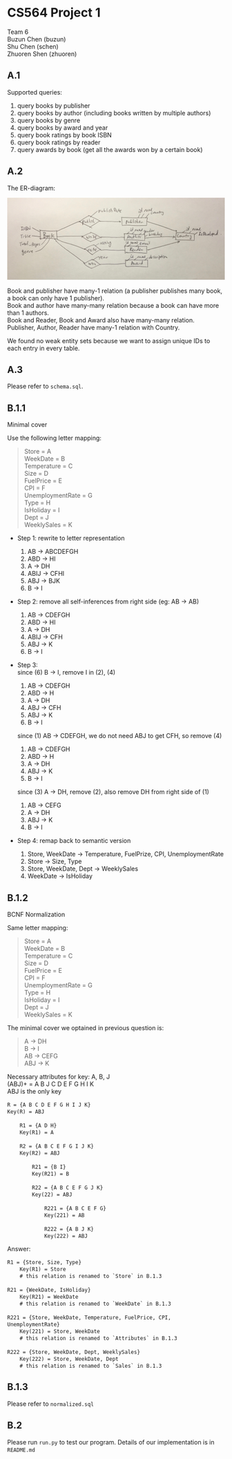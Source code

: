 # CS564 Project 1
Team 6		
Buzun Chen (buzun)	
Shu Chen (schen)    
Zhuoren Shen (zhuoren)

## A.1
Supported queries: 

1. query books by publisher
2. query books by author (including books written by multiple authors)
3. query books by genre
4. query books by award and year
5. query book ratings by book ISBN
6. query book ratings by reader
7. query awards by book (get all the awards won by a certain book)

## A.2
The ER-diagram:

![ER-diagram](er.jpg)

Book and publisher have many-1 relation (a publisher publishes many book, a book can only have 1 publisher).		
Book and author have many-many relation because a book can have more than 1 authors.		
Book and Reader, Book and Award also have many-many relation.	
Publisher, Author, Reader have many-1 relation with Country.

We found no weak entity sets because we want to assign unique IDs to each entry in every table.

## A.3
Please refer to `schema.sql`.

## B.1.1
Minimal cover

Use the following letter mapping: 
> Store = A		
> WeekDate = B	
> Temperature = C	
> Size = D	
> FuelPrice = E		
> CPI = F	
> UnemploymentRate = G	
> Type = H	
> IsHoliday = I		
> Dept = J	
> WeeklySales = K	

* Step 1: rewrite to letter representation	
	1. AB -> ABCDEFGH	
	2. ABD -> HI	
	3. A -> DH	
	4. ABIJ -> CFHI	
	5. ABJ -> BJK	
	6. B -> I	
	
* Step 2: 
	remove all self-inferences from right side (eg: AB -> AB)	
	1. AB -> CDEFGH	
	2. ABD -> HI	
	3. A -> DH	
	4. ABIJ -> CFH	
	5. ABJ -> K	
	6. B -> I

* Step 3: 	
	since (6) B -> I, remove I in (2), (4)	
	1. AB -> CDEFGH	
	2. ABD -> H	
	3. A -> DH	
	4. ABJ -> CFH	
	5. ABJ -> K	
	6. B -> I
	
	since (1) AB -> CDEFGH, we do not need ABJ to get CFH, so remove (4)	
	
	1. AB -> CDEFGH	
	2. ABD -> H	
	3. A -> DH	
	5. ABJ -> K	
	6. B -> I
	
	since (3) A -> DH, remove (2), also remove DH from right side of (1)
	
	1. AB -> CEFG
	3. A -> DH
	5. ABJ -> K
	6. B -> I

* Step 4: remap back to semantic version

	1. Store, WeekDate -> Temperature, FuelPrize, CPI, UnemploymentRate
	2. Store -> Size, Type
	3. Store, WeekDate, Dept -> WeeklySales
	4. WeekDate -> IsHoliday

## B.1.2
BCNF Normalization

Same letter mapping:
> Store = A		
> WeekDate = B	
> Temperature = C	
> Size = D		
> FuelPrice = E		
> CPI = F		
> UnemploymentRate = G	
> Type = H	
> IsHoliday = I		
> Dept = J	
> WeeklySales = K	

The minimal cover we optained in previous question is:

> A -> DH	
> B -> I	
> AB -> CEFG	
> ABJ -> K	

Necessary attributes for key: A, B, J	
(ABJ)+ = A B J C D E F G H I K	
ABJ is the only key

	R = {A B C D E F G H I J K}		
	Key(R) = ABJ
	
		R1 = {A D H}
		Key(R1) = A
	
		R2 = {A B C E F G I J K}
		Key(R2) = ABJ
		
			R21 = {B I}
			Key(R21) = B
			
			R22 = {A B C E F G J K}
			Key(22) = ABJ
			
				R221 = {A B C E F G}
				Key(221) = AB
				
				R222 = {A B J K}
				Key(222) = ABJ
				
Answer:

	R1 = {Store, Size, Type}
		Key(R1) = Store	
		# this relation is renamed to `Store` in B.1.3
			
	R21 = {WeekDate, IsHoliday}	
		Key(R21) = WeekDate	
		# this relation is renamed to `WeekDate` in B.1.3
				
	R221 = {Store, WeekDate, Temperature, FuelPrice, CPI, UnemploymentRate}
		Key(221) = Store, WeekDate	
		# this relation is renamed to `Attributes` in B.1.3
				
	R222 = {Store, WeekDate, Dept, WeeklySales}
		Key(222) = Store, WeekDate, Dept
		# this relation is renamed to `Sales` in B.1.3

## B.1.3
Please refer to `normalized.sql`

## B.2
Please run `run.py` to test our program. Details of our implementation is in `README.md`
